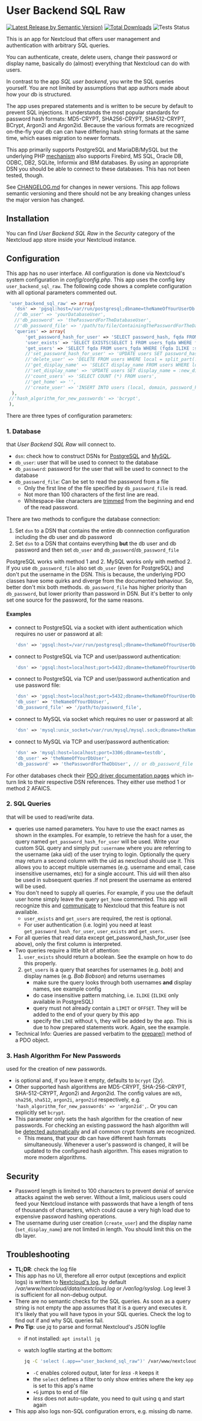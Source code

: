 # User Backend SQL Raw

[![Latest Release by Semantic Version)](https://img.shields.io/github/v/release/PanCakeConnaisseur/user_backend_sql_raw?sort=semver)](https://github.com/PanCakeConnaisseur/user_backend_sql_raw/releases)
[![Total Downloads](https://img.shields.io/github/downloads/PanCakeConnaisseur/user_backend_sql_raw/total)](https://github.com/PanCakeConnaisseur/user_backend_sql_raw/releases)
![Tests Status](https://img.shields.io/github/actions/workflow/status/PanCakeConnaisseur/user_backend_sql_raw/tests.yml?branch=master)

This is an app for Nextcloud that offers user management and authentication with
arbitrary SQL queries.

You can authenticate, create, delete users, change their password or display
name, basically do (almost) everything that Nextcloud can do with users.

In contrast to the app *SQL user backend*, you write the SQL queries yourself.
You are not limited by assumptions that app authors made about how your db is
structured.

The app uses prepared statements and is written to be secure by default to
prevent SQL injections. It understands the most popular standards for password
hash formats: MD5-CRYPT, SHA256-CRYPT, SHA512-CRYPT, BCrypt, Argon2i and
Argon2id. Because the various formats are recognized on-the-fly your db can can
have differing hash string formats at the same time, which eases migration to
newer formats.

This app primarily supports PostgreSQL and MariaDB/MySQL but the underlying PHP
[mechanism](https://www.php.net/manual/en/pdo.drivers.php) also supports
Firebird, MS SQL, Oracle DB, ODBC, DB2, SQLite, Informix and IBM databases. By
using an appropriate DSN you should be able to connect to these databases. This
has not been tested, though.

See [CHANGELOG.md](CHANGELOG.md) for changes in newer versions. This app follows
semantic versioning and there should not be any breaking changes unless the
major version has changed.

## Installation

You can find *User Backend SQL Raw* in the *Security* category of the Nextcloud
app store inside your Nextcloud instance.

## Configuration

This app has no user interface. All configuration is done via Nextcloud's system
 configuration in *config/config.php*. This app uses the config key
 `user_backend_sql_raw`. The following code shows a complete configuration with
 all optional parameters commented out.

```php
 'user_backend_sql_raw' => array(
   'dsn' => 'pgsql:host=/var/run/postgresql;dbname=theNameOfYourUserDb',
   //'db_user' => 'yourDatabaseUser',
   //'db_password' => 'thePasswordForTheDatabaseUser',
   //'db_password_file' => '/path/to/file/ContainingThePasswordForTheDatabaseUser',
   'queries' => array(
       'get_password_hash_for_user' => 'SELECT password_hash, fqda FROM users_fqda WHERE fqda = :username OR email = :username',
       'user_exists' => 'SELECT EXISTS(SELECT 1 FROM users_fqda WHERE fqda = :username)',
       'get_users' => 'SELECT fqda FROM users_fqda WHERE (fqda ILIKE :search) OR (display_name ILIKE :search)',
       //'set_password_hash_for_user' => 'UPDATE users SET password_hash = :new_password_hash WHERE local = split_part(:username, \'@\', 1) AND domain = split_part(:username, \'@\', 2)',
       //'delete_user' => 'DELETE FROM users WHERE local = split_part(:username, \'@\', 1) AND domain = split_part(:username, \'@\', 2)',
       //'get_display_name' => 'SELECT display_name FROM users WHERE local = split_part(:username, \'@\', 1) AND domain = split_part(:username, \'@\', 2)',
       //'set_display_name' => 'UPDATE users SET display_name = :new_display_name WHERE local = split_part(:username, \'@\', 1) AND domain = split_part(:username, \'@\', 2)',
       //'count_users' => 'SELECT COUNT (*) FROM users',
       //'get_home' => '',
       //'create_user' => 'INSERT INTO users (local, domain, password_hash) VALUES (split_part(:username, \'@\', 1), split_part(:username, \'@\', 2), :password_hash)',
  ),
 //'hash_algorithm_for_new_passwords' => 'bcrypt',
 ),
 ```

There are three types of configuration parameters:

### 1. Database

that *User Backend SQL Raw* will connect to.

* `dsn`: check how to construct DSNs for [PostgreSQL](https://www.php.net/manual/en/ref.pdo-pgsql.connection.php) and [MySQL](https://www.php.net/manual/en/ref.pdo-mysql.connection.php).
* `db_user`: user that will be used to connect to the database
* `db_password`: password for the user that will be used to connect to the database
* `db_password_file`: Can be set to read the password from a file
  * Only the first line of the file specified by `db_password_file` is read.
  * Not more than 100 characters of the first line are read.
  * Whitespace-like characters are [trimmed](https://www.php.net/manual/en/function.trim.php) from
    the beginning and end of the read password.

There are two methods to configure the database connection:

1. Set `dsn` to a DSN that contains the entire db connnection configuration including the db user and db password
2. Set `dsn` to a DSN that contains everything **but** the db user and db password and then set `db_user` and `db_password`/`db_password_file`

PostgreSQL works with method 1 and 2. MySQL works only with method 2. If you use `db_password_file` also set `db_user` (even for PostgreSQL) and don't put the username in the DSN. This is because, the underlying PDO classes have some quirks and diverge from the documented behaviour. So, better don't mix both methods. `db_password_file` has higher priority than `db_password`, but lower priority than password in DSN. But it's better to only set one source for the password, for the same reasons.

#### Examples

* connect to PostgreSQL via a socket with ident authentication which requires no user or password at all:

  ```php
  'dsn' => 'pgsql:host=/var/run/postgresql;dbname=theNameOfYourUserDb',
  ```

* connect to PostgreSQL via TCP and user/password authentication:
  ```php
  'dsn' => 'pgsql:host=localhost;port=5432;dbname=theNameOfYourUserDb;user=theNameOfYourDbUser;password=thePasswordForTheDbUser',
  ```
* connect to PostgreSQL via TCP and user/password authentication and use password file:

  ```php
  'dsn' => 'pgsql:host=localhost;port=5432;dbname=theNameOfYourUserDb',
  'db_user' => 'theNameOfYourDbUser',
  'db_password_file' => '/path/to/password_file',
  ```

* connect to MySQL via socket which requires no user or password at all:

  ```php
  'dsn' => 'mysql:unix_socket=/var/run/mysql/mysql.sock;dbname=theNameOfYourUserDb',
  ```
  
* connect to MySQL via TCP and user/password authentication:

  ```php
  'dsn' => 'mysql:host=localhost;port=3306;dbname=testdb',
  'db_user' => 'theNameOfYourDbUser',
  'db_password' => 'thePasswordForTheDbUser', // or db_password_file instead
  ```

For other databases check their [PDO driver documentation pages](https://www.php.net/manual/en/pdo.drivers.php) which in-turn link to their respective DSN references. They either use method 1 or method 2 AFAICS.

### 2. SQL Queries

that will be used to read/write data.

* queries use named parameters. You have to use the exact names as shown in the examples. For
 example, to retrieve the hash for a user, the query named `get_password_hash_for_user` will be
 used. Write your custom SQL query and simply put `:username` where you are referring to the
 username (aka uid) of the user trying to login. Optionally the query may return a second column
 with the uid as nexcloud should use it. This allows you to accept multiple usernames (e.g. 
 username and email, case insensitive usernames, etc) for a single account. This uid will then 
 also be used in subsequent queries .If not present the username as entered will be used.
* You don't need to supply all queries. For example, if you use the default user home simply leave
 the query `get_home` commented. This app will recognize this and
 [communicate](https://github.com/nextcloud/server/blob/316acc3cc313f4333fe29d136f9124f163b40dec/lib/public/UserInterface.php#L47)
 to Nextcloud that this feature is not available.
  * `user_exists` and `get_users` are required, the rest is optional.
  * For user authentication (i.e. login) you need at least `get_password_hash_for_user`,
    `user_exists` and `get_users`.
* For all queries that read data except get_password_hash_for_user (see above), only the first 
  column is interpreted.
* Two queries require a little bit of attention:
    1. `user_exists` should return a boolean. See the example on how to do this properly.
    2. `get_users` is a query that searches for usernames (e.g. *bob*) and display names (e.g. *Bob
       Bobson*) and returns usernames
        * make sure the query looks through both usernames **and** display names, see example config
        * do case insensitive pattern matching, i.e. `ILIKE` (`ILIKE` only available in PostgreSQL)
        * query must not already contain a `LIMIT` or `OFFSET`. They will be added to the end of
          your query by this app
        * specify the `LIKE` without `%`, they will be added by the app. This is due to how prepared
          statements work. Again, see the example.
* Technical Info: Queries are passed verbatim to the
    [prepare()](http://php.net/manual/en/pdo.prepare.php) method of a PDO object.

### 3. Hash Algorithm For New Passwords

used for the creation of new passwords.

* is optional and, if you leave it empty, defaults to `bcrypt` ($2y$).
* Other supported hash algorithms are MD5-CRYPT, SHA-256-CRYPT, SHA-512-CRYPT, Argon2i and Argon2id.
The config values are `md5`, `sha256`, `sha512`, `argon2i`, `argon2id` respectively, e.g.
  `'hash_algorithm_for_new_passwords' => 'argon2id',`. Or you can explicitly set `bcrypt`.
* This parameter only sets the hash algorithm for the creation of new passwords. For
 checking an existing password the hash algorithm will be [detected automatically](http://php.net/manual/en/function.password-verify.php)
 and all common crypt formats are recognized.
  * This means, that your db can have different hash formats simultaneously. Whenever a
    user's password is changed, it will be updated to the configured hash algorithm. This eases
     migration to more modern algorithms.

## Security

* Password length is limited to 100 characters to prevent denial of service attacks against the
web server. Without a limit, malicious users could feed your Nextcloud instance with passwords that have a length of tens of thousands of characters, which could cause a very
 high load due to expensive password hashing operations.
* The username during user creation (`create_user`) and the display name (`set_display_name`) are
 not limited in length. You should limit this on the db layer.

## Troubleshooting

* **TL;DR**: check the log file
* This app has no UI, therefore all error output (exceptions and explicit logs) is written to [Nextcloud's log](https://docs.nextcloud.com/server/latest/admin_manual/configuration_server/logging_configuration.html),
by default  */var/www/nextcloud/data/nextcloud.log* or */var/log/syslog*. Log level 3 is sufficient for all non-debug output.
* There are no semantic checks for the SQL queries. As soon as a query string
  is not empty the app assumes that it is a query and executes it. It's likely that you will
  have typos in your SQL queries. Check the log to find out if and why SQL queries fail.
* **Pro Tip**: use *jq* to parse and format Nextcloud's JSON logfile
  * if not installed: `apt install jq`
  * watch logfile starting at the bottom:

    ```bash
    jq -C 'select (.app=="user_backend_sql_raw")' /var/www/nextcloud/data/nextcloud.log  | less -R +G
    ```

    * `-C` enables colored output, later for *less* `-R` keeps it
    * the `select` defines a filter to only show entries where the key `app` is set to this app's name
    * `+G` jumps to end of file
    * *less* does not auto-update, you need to quit using <kbd>q</kbd> and start again
* This app also logs non-SQL configuration errors, e.g. missing db name.
